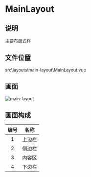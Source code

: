 # MainLayout

## 说明

主要布局式样

## 文件位置

src\layouts\main-layout\MainLayout.vue

## 画面

![main-layout](https://cdn.staticaly.com/gh/SetsuikiHyoryu/image-bed@master/喵玉殿/main-layout.40f0ilkqfp40.webp)

## 画面构成

|编号|名称|
|:-:|-|
|1|上边栏|
|2|侧边栏|
|3|内容区|
|4|下边栏|
